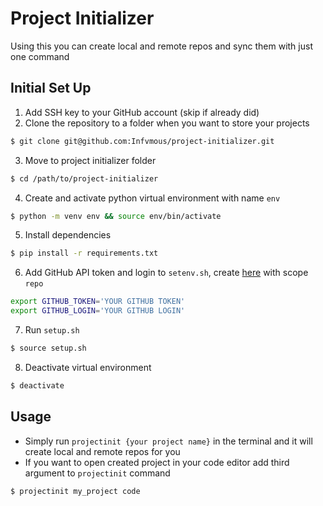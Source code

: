 # Project Initializer

Using this you can create local and remote repos and sync them with just one command

## Initial Set Up
1. Add SSH key to your GitHub account (skip if already did)
2. Clone the repository to a folder when you want to store your projects
```bash
$ git clone git@github.com:Infvmous/project-initializer.git
```
3. Move to project initializer folder
```bash
$ cd /path/to/project-initializer
```
4. Create and activate python virtual environment with name `env`
```bash
$ python -m venv env && source env/bin/activate
```
5. Install dependencies
```bash
$ pip install -r requirements.txt
```
6. Add GitHub API token and login to `setenv.sh`, create [here](https://github.com/settings/tokens/new) with scope `repo`
```bash
export GITHUB_TOKEN='YOUR GITHUB TOKEN'
export GITHUB_LOGIN='YOUR GITHUB LOGIN'
```
7. Run `setup.sh`
```bash
$ source setup.sh
```
8. Deactivate virtual environment
```bash
$ deactivate
```

## Usage
- Simply run `projectinit {your project name}` in the terminal and it will create local and remote repos for you
- If you want to open created project in your code editor add third argument to `projectinit` command
```bash
$ projectinit my_project code
```

